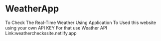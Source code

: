 # WeatherApp
To Check The Real-Time Weather Using Application
To Used this website using your own API KEY
For that use Weather API
Link:weathercheckssite.netlify.app
